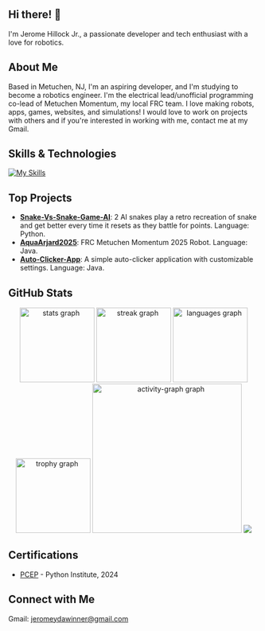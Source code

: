 ## Hi there! 👋

I'm Jerome Hillock Jr., a passionate developer and tech enthusiast with a love for robotics.

## About Me

Based in Metuchen, NJ, I'm an aspiring developer, and I'm studying to become a robotics engineer. I'm the electrical lead/unofficial programming co-lead of Metuchen Momentum, my local FRC team. I love making robots, apps, games, websites, and simulations! I would love to work on projects with others and if you're interested in working with me, contact me at my Gmail.

## Skills & Technologies

[![My Skills](https://skillicons.dev/icons?i=java,cpp,c,html,css,js,ts,rust,godot,unity,arduino,raspberrypi,ros,androidstudio,github,git,pytorch,kotlin,windows,linux,ubuntu,tailwind,nextjs,d3,flutter,postgres,react,py,dart,cs,prisma,vercel,opencv,idea,clion,pycharm,webstorm,visualstudio,vscode&perline=8)](https://skillicons.dev)

## Top Projects

- [**Snake-Vs-Snake-Game-AI**](https://github.com/JeromeyDynamics/Snake-Vs-Snake-Game-AI): 2 AI snakes play a retro recreation of snake and get better every time it resets as they battle for points. Language: Python.
- [**AquaArjard2025**](https://github.com/JeromeyDynamics/AquaArjard2025): FRC Metuchen Momentum 2025 Robot. Language: Java.
- [**Auto-Clicker-App**](https://github.com/JeromeyDynamics/Auto-Clicker-App): A simple auto-clicker application with customizable settings. Language: Java.

## GitHub Stats

<div align="center">
  <img src="https://github-readme-stats.vercel.app/api?username=JeromeyDynamics&hide_title=false&hide_rank=false&show_icons=true&include_all_commits=true&count_private=true&disable_animations=false&theme=dracula&locale=en&hide_border=false" height="150" alt="stats graph"  />
  <img src="https://streak-stats.demolab.com?user=JeromeyDynamics&locale=en&mode=daily&theme=dracula&hide_border=false&border_radius=5" height="150" alt="streak graph"  />
  <img src="https://github-readme-stats.vercel.app/api/top-langs?username=JeromeyDynamics&locale=en&hide_title=false&layout=compact&card_width=320&langs_count=5&theme=dracula&hide_border=false" height="150" alt="languages graph"  />
</div>

<div align="center">
  <img src="https://github-profile-trophy.vercel.app?username=JeromeyDynamics&theme=dracula&column=-1&row=1&margin-w=8&margin-h=8&no-bg=false&no-frame=false&order=4" height="150" alt="trophy graph"  />
  <img src="https://github-readme-activity-graph.vercel.app/graph?username=JeromeyDynamics&radius=16&theme=react&area=true&order=5" height="300" alt="activity-graph graph"  />
  <img src="https://external-content.duckduckgo.com/iu/?u=https%3A%2F%2Fwww.roboticgizmos.com%2Fwp-content%2Fuploads%2F2020%2F12%2F30%2FBoston-Dynamics-Robots.gif&f=1&nofb=1&ipt=6ac0aa8b8fa1918193cac4346b316831e870366ad38c3f09700f6ec7a984b4d6"  />
</div>

## Certifications

- [PCEP](https://www.credly.com/badges/cca15837-82ec-4edd-9369-02bbe5983f44) - Python Institute, 2024

## Connect with Me

Gmail: jeromeydawinner@gmail.com

